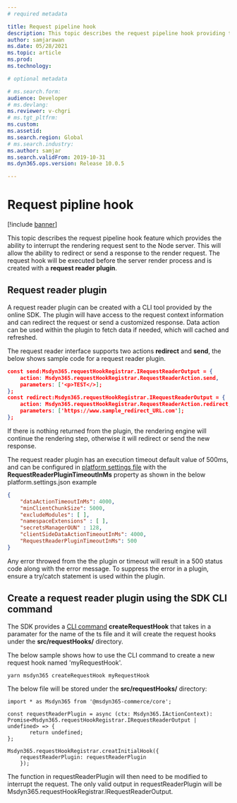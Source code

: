 ```yaml
---
# required metadata

title: Request pipeline hook
description: This topic describes the request pipeline hook providing the ability to interrupt the rendering request sent to the Node server, allowing the ability to redirect or send a response to the render request. 
author: samjarawan
ms.date: 05/28/2021
ms.topic: article
ms.prod: 
ms.technology: 

# optional metadata

# ms.search.form: 
audience: Developer
# ms.devlang: 
ms.reviewer: v-chgri
# ms.tgt_pltfrm: 
ms.custom: 
ms.assetid: 
ms.search.region: Global
# ms.search.industry: 
ms.author: samjar
ms.search.validFrom: 2019-10-31
ms.dyn365.ops.version: Release 10.0.5

---
```


# Request pipline hook

[!include [banner](../includes/banner.md)]

This topic describes the request pipeline hook feature which provides the ability to interrupt the rendering request sent to the Node server.  This will allow the ability to redirect or send a response to the render request.  The request hook will be executed before the server render process and is created with a **request reader plugin**.

## Request reader plugin
A request reader plugin can be created with a CLI tool provided by the online SDK.  The plugin will have access to the request context information and can redirect the request or send a customized response.  Data action can be used within the plugin to fetch data if needed, which will cached and refreshed.

The request reader interface supports two actions **redirect** and **send**, the below shows sample code for a request reader plugin.

```json
const send:Msdyn365.requestHookRegistrar.IRequestReaderOutput = {
    action: Msdyn365.requestHookRegistrar.RequestReaderAction.send,
    parameters: ['<p>TEST</>];
};
const redirect:Msdyn365.requestHookRegistrar.IRequestReaderOutput = {
    action: Msdyn365.requestHookRegistrar.RequestReaderAction.redirect,
    parameters: ['https://www.sample_redirect_URL.com'];
};
```

If there is nothing returned from the plugin, the rendering engine will continue the rendering step, otherwise it will redirect or send the new response.

The request reader plugin has an execution timeout default value of 500ms, and can be configured in [platform settings file](platform-settings.md) with the **RequestReaderPluginTimeoutInMs** property as shown in the below platform.settings.json example

```json
{
    "dataActionTimeoutInMs": 4000,
    "minClientChunkSize": 5000,
    "excludeModules": [ ],
    "namespaceExtensions" : [ ],
    "secretsManagerOUN" : 128,
    "clientSideDataActionTimeoutInMs": 4000,
    "RequestReaderPluginTimeoutInMs": 500
}
```
 
Any error throwed from the the plugin or timeout will result in a 500 status code along with the error message. To suppress the error in a plugin, ensure a try/catch statement is used within the plugin. 

## Create a request reader plugin using the SDK CLI command
The SDK provides a [CLI command](cli-command-reference) **createRequestHook** that takes in a paramater for the name of the ts file and it will create the request hooks under the **src/requestHooks/** directory.  

The below sample shows how to use the CLI command to create a new request hook named 'myRequestHook'.
```
yarn msdyn365 createRequestHook myRequestHook
```

The below file will be stored under the **src/requestHooks/** directory:
```
import * as Msdyn365 from '@msdyn365-commerce/core';

const requestReaderPlugin = async (ctx: Msdyn365.IActionContext): Promise<Msdyn365.requestHookRegistrar.IRequestReaderOutput | undefined> => {
       return undefined;
};

Msdyn365.requestHookRegistrar.creatInitialHook({
    requestReaderPlugin: requestReaderPlugin
    });
```

The function in requestReaderPlugin will then need to be modified to interrupt the request.  The only valid output in requestReaderPlugin will be Msdyn365.requestHookRegistrar.IRequestReaderOutput.


